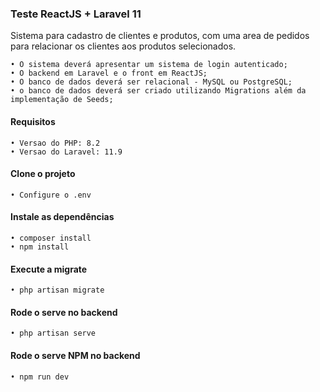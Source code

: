 ### Teste ReactJS + Laravel 11
Sistema para cadastro de clientes e produtos, com uma area de pedidos para relacionar os clientes aos produtos selecionados.

```
• O sistema deverá apresentar um sistema de login autenticado;
• O backend em Laravel e o front em ReactJS;
• O banco de dados deverá ser relacional - MySQL ou PostgreSQL;
• o banco de dados deverá ser criado utilizando Migrations além da implementação de Seeds;
```
#### Requisitos
```
• Versao do PHP: 8.2
• Versao do Laravel: 11.9
```
#### Clone o projeto
```
• Configure o .env
```
#### Instale as dependências
```
• composer install
• npm install
```
#### Execute a migrate
```
• php artisan migrate
```
#### Rode o serve no backend
```
• php artisan serve
```
#### Rode o serve NPM no backend
```
• npm run dev
```